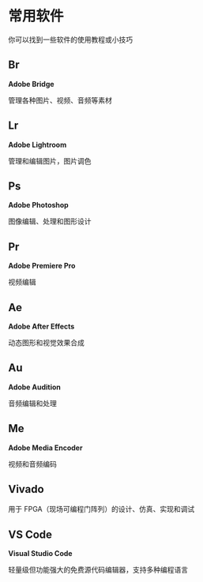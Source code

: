 # 常用软件

你可以找到一些软件的使用教程或小技巧

## Br

**Adobe Bridge** 

管理各种图片、视频、音频等素材

## Lr

**Adobe Lightroom**

管理和编辑图片，图片调色

## Ps

**Adobe Photoshop**

图像编辑、处理和图形设计

## Pr

**Adobe Premiere Pro**

视频编辑

## Ae

**Adobe After Effects**

动态图形和视觉效果合成

## Au

**Adobe Audition**

音频编辑和处理

## Me

**Adobe Media Encoder**

视频和音频编码

## Vivado

用于 FPGA（现场可编程门阵列）的设计、仿真、实现和调试

## VS Code

**Visual Studio Code**

轻量级但功能强大的免费源代码编辑器，支持多种编程语言